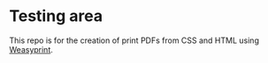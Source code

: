 # Testing area
This repo is for the creation of print PDFs from CSS and HTML using [Weasyprint](http://weasyprint.org). 